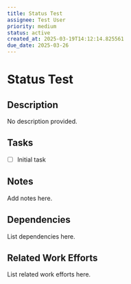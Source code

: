 ```yaml
---
title: Status Test
assignee: Test User
priority: medium
status: active
created_at: 2025-03-19T14:12:14.825561
due_date: 2025-03-26
---
```


# Status Test

## Description
No description provided.

## Tasks
- [ ] Initial task

## Notes
Add notes here.

## Dependencies
List dependencies here.

## Related Work Efforts
List related work efforts here.